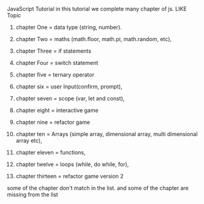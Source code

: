 JavaScript Tutorial
in this tutorial we complete many chapter of js.
LIKE
Topic

1. chapter One = data type (string, number).
2. chapter Two = maths (math.floor, math.pi, math.random, etc),
3. chapter Three = if statements
4. chapter Four = switch statement
5. chapter five = ternary operator
6. chapter six = user Input(confirm, prompt),

7. chapter seven = scope (var, let and const),

8. chapter eight = interactive game
9. chapter nine = refactor game
10. chapter ten = Arrays (simple array, dimensional array, multi dimensional array etc),
11. chapter eleven = functions,

12. chapter twelve = loops (while, do while, for),

13. chapter thirteen = refactor game version 2

some of the chapter don't match in the list.
and some of the chapter are missing from the list
